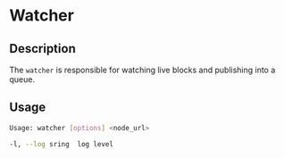 # Watcher

## Description

The `watcher` is responsible for watching live blocks and publishing into a queue.

## Usage

```bash
Usage: watcher [options] <node_url> 

-l, --log sring  log level
```